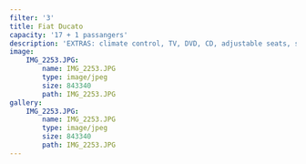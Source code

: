 ```yaml
---
filter: '3'
title: Fiat Ducato
capacity: '17 + 1 passangers'
description: 'EXTRAS: climate control, TV, DVD, CD, adjustable seats, seatbelt'
image:
    IMG_2253.JPG:
        name: IMG_2253.JPG
        type: image/jpeg
        size: 843340
        path: IMG_2253.JPG
gallery:
    IMG_2253.JPG:
        name: IMG_2253.JPG
        type: image/jpeg
        size: 843340
        path: IMG_2253.JPG
---
```

